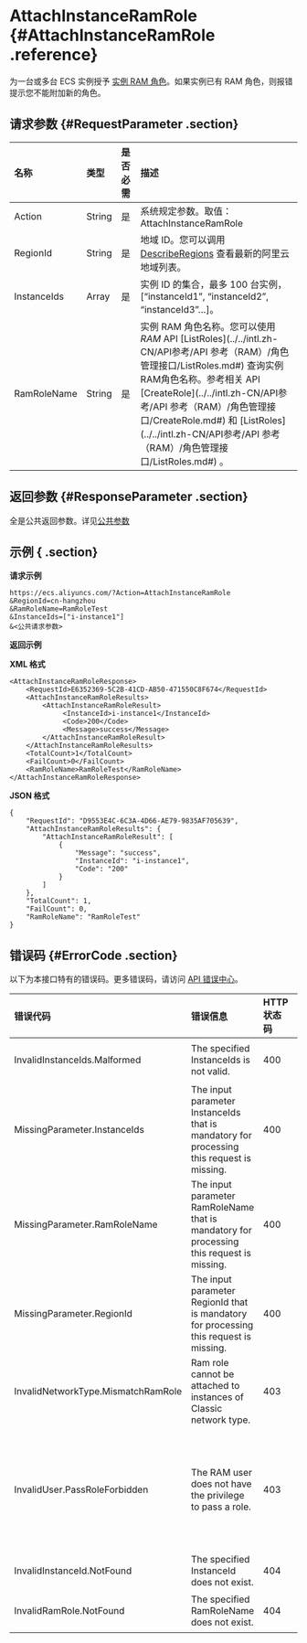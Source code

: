 # AttachInstanceRamRole {#AttachInstanceRamRole .reference}

为一台或多台 ECS 实例授予 [实例 RAM 角色](../intl.zh-CN/用户指南/实例/实例RAM角色.md#)。如果实例已有 RAM 角色，则报错提示您不能附加新的角色。

## 请求参数 {#RequestParameter .section}

|名称|类型|是否必需|描述|
|:-|:-|:---|:-|
|Action|String|是|系统规定参数。取值：AttachInstanceRamRole|
|RegionId|String|是|地域 ID。您可以调用 [DescribeRegions](intl.zh-CN/API参考/地域/DescribeRegions.md#) 查看最新的阿里云地域列表。|
|InstanceIds|Array|是|实例 ID 的集合，最多 100 台实例，\[“instanceId1”, “instanceId2”, “instanceId3”…\]。|
|RamRoleName|String|是|实例 RAM 角色名称。您可以使用 *RAM* API [ListRoles](../../intl.zh-CN/API参考/API 参考（RAM）/角色管理接口/ListRoles.md#) 查询实例RAM角色名称。参考相关 API [CreateRole](../../intl.zh-CN/API参考/API 参考（RAM）/角色管理接口/CreateRole.md#) 和 [ListRoles](../../intl.zh-CN/API参考/API 参考（RAM）/角色管理接口/ListRoles.md#) 。|

## 返回参数 {#ResponseParameter .section}

全是公共返回参数。详见[公共参数](intl.zh-CN/API参考/调用方式/公共参数.md#commonResponseParameters)

## 示例 { .section}

**请求示例** 

```
https://ecs.aliyuncs.com/?Action=AttachInstanceRamRole
&RegionId=cn-hangzhou
&RamRoleName=RamRoleTest
&InstanceIds=["i-instance1"]
&<公共请求参数>
```

**返回示例** 

**XML 格式**

```
<AttachInstanceRamRoleResponse>
    <RequestId>E6352369-5C2B-41CD-AB50-471550C8F674</RequestId>
    <AttachInstanceRamRoleResults>
        <AttachInstanceRamRoleResult>
             <InstanceId>i-instance1</InstanceId>
             <Code>200</Code>
             <Message>success</Message>
        </AttachInstanceRamRoleResult>
    </AttachInstanceRamRoleResults>
    <TotalCount>1</TotalCount>
    <FailCount>0</FailCount>
    <RamRoleName>RamRoleTest</RamRoleName>
</AttachInstanceRamRoleResponse>
```

 **JSON 格式** 

```
{
    "RequestId": "D9553E4C-6C3A-4D66-AE79-9835AF705639",
    "AttachInstanceRamRoleResults": {
        "AttachInstanceRamRoleResult": [
            {
                "Message": "success",
                "InstanceId": "i-instance1",
                "Code": "200"
            }
        ]
    },
    "TotalCount": 1,
    "FailCount": 0,
    "RamRoleName": "RamRoleTest"
}
```

## 错误码 {#ErrorCode .section}

以下为本接口特有的错误码。更多错误码，请访问 [API 错误中心](https://error-center.alibabacloud.com/status/product/Ecs)。

|错误代码|错误信息|HTTP 状态码|说明|
|:---|:---|:-------|:-|
|InvalidInstanceIds.Malformed|The specified InstanceIds is not valid.|400|指定的 InstanceIds 不合法。|
|MissingParameter.InstanceIds|The input parameter InstanceIds that is mandatory for processing this request is missing.|400|缺少必需参数 InstanceIds。|
|MissingParameter.RamRoleName|The input parameter RamRoleName that is mandatory for processing this request is missing.|400|缺少必填参数 RamRoleName。|
|MissingParameter.RegionId|The input parameter RegionId that is mandatory for processing this request is missing.|400|缺少必填参数 RegionId。|
|InvalidNetworkType.MismatchRamRole|Ram role cannot be attached to instances of Classic network type.|403|实例 RAM 角色功能不能被用于经典网络实例。|
|InvalidUser.PassRoleForbidden|The RAM user does not have the privilege to pass a role.|403|您使用的 RAM 用户账号暂不具有 PassRole 的权限，请联系主账号拥有者 [授权](../../intl.zh-CN/快速入门/为 RAM 用户授权.md#) PassRole 权限。|
|InvalidInstanceId.NotFound|The specified InstanceId does not exist.|404|指定的实例 ID 不存在。|
|InvalidRamRole.NotFound|The specified RamRoleName does not exist.|404|指定的 RamRoleName 不存在。|

